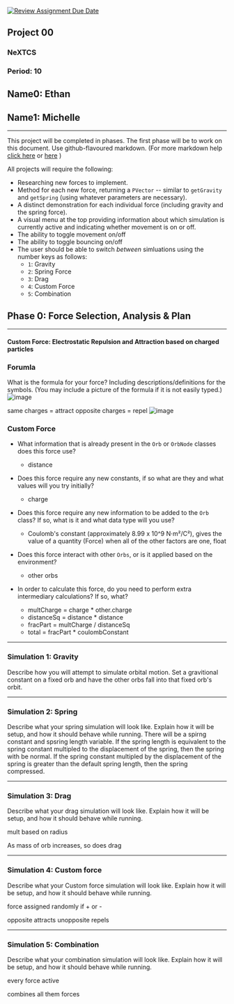 [![Review Assignment Due Date](https://classroom.github.com/assets/deadline-readme-button-22041afd0340ce965d47ae6ef1cefeee28c7c493a6346c4f15d667ab976d596c.svg)](https://classroom.github.com/a/gbHItYk9)
## Project 00
### NeXTCS
### Period: 10
## Name0: Ethan
## Name1: Michelle
---

This project will be completed in phases. The first phase will be to work on this document. Use github-flavoured markdown. (For more markdown help [click here](https://github.com/adam-p/markdown-here/wiki/Markdown-Cheatsheet) or [here](https://docs.github.com/en/get-started/writing-on-github/getting-started-with-writing-and-formatting-on-github/basic-writing-and-formatting-syntax) )

All projects will require the following:
- Researching new forces to implement.
- Method for each new force, returning a `PVector`  -- similar to `getGravity` and `getSpring` (using whatever parameters are necessary).
- A distinct demonstration for each individual force (including gravity and the spring force).
- A visual menu at the top providing information about which simulation is currently active and indicating whether movement is on or off.
- The ability to toggle movement on/off
- The ability to toggle bouncing on/off
- The user should be able to switch _between_ simluations using the number keys as follows:
  - `1`: Gravity
  - `2`: Spring Force
  - `3`: Drag
  - `4`: Custom Force
  - `5`: Combination


## Phase 0: Force Selection, Analysis & Plan
---------- 

#### Custom Force: Electrostatic Repulsion and Attraction based on charged particles

### Forumla
What is the formula for your force? Including descriptions/definitions for the symbols. (You may include a picture of the formula if it is not easily typed.)
![image](https://github.com/user-attachments/assets/217499d0-364f-4e1e-842e-988b0220046f)

same charges = attract
opposite charges = repel
![image](https://github.com/user-attachments/assets/ebae679f-943e-4d03-a28f-ad18fb502add)


### Custom Force
- What information that is already present in the `Orb` or `OrbNode` classes does this force use?
  - distance

- Does this force require any new constants, if so what are they and what values will you try initially?
  - charge

- Does this force require any new information to be added to the `Orb` class? If so, what is it and what data type will you use?
  - Coulomb's constant (approximately 8.99 x 10^9 N⋅m²/C²), gives the value of a quantity (Force) when all of the other factors are one, float

- Does this force interact with other `Orbs`, or is it applied based on the environment?
  - other orbs

- In order to calculate this force, do you need to perform extra intermediary calculations? If so, what?
  - multCharge = charge * other.charge
  - distanceSq = distance * distance
  - fracPart = multCharge / distanceSq
  - total = fracPart * coulombConstant


--- 

### Simulation 1: Gravity
Describe how you will attempt to simulate orbital motion.
Set a gravitional constant on a fixed orb and have the other orbs fall into that fixed orb's orbit.

--- 

### Simulation 2: Spring
Describe what your spring simulation will look like. Explain how it will be setup, and how it should behave while running.
There will be a spirng constant and spsring length variable. If the spring length is equivalent to the spring constant multipled to the displacement of the spring, then the spring with be normal. If the spring constant multipled by the displacement of the spring is greater than the default spring length, then the spring compressed.

--- 

### Simulation 3: Drag
Describe what your drag simulation will look like. Explain how it will be setup, and how it should behave while running.

mult based on radius

As mass of orb increases, so does drag

--- 

### Simulation 4: Custom force
Describe what your Custom force simulation will look like. Explain how it will be setup, and how it should behave while running.

force assigned randomly if + or -

opposite attracts unopposite repels

--- 

### Simulation 5: Combination
Describe what your combination simulation will look like. Explain how it will be setup, and how it should behave while running.

every force active

combines all them forces
